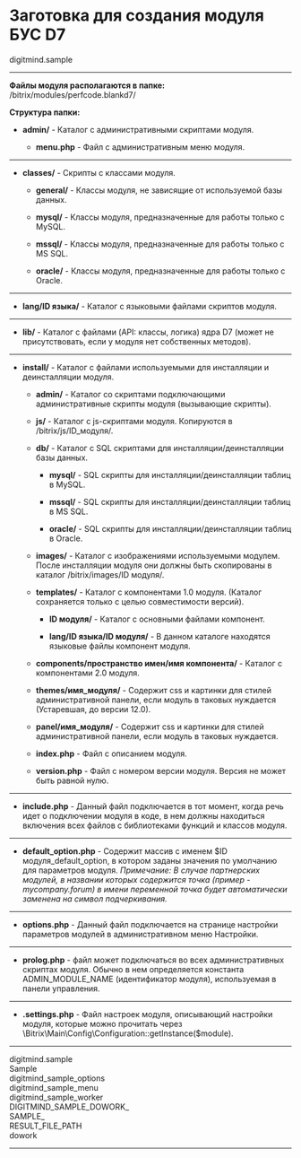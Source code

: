 # Заготовка для создания модуля БУС D7

digitmind.sample

--------

**Файлы модуля располагаются в папке:** /bitrix/modules/perfcode.blankd7/

**Структура папки:**

* **admin/** - Каталог с административными скриптами модуля.

  * **menu.php** - Файл с административным меню модуля.

--------

* **classes/** - Скрипты с классами модуля.

  * **general/** - Классы модуля, не зависящие от используемой базы данных.

  * **mysql/** - Классы модуля, предназначенные для работы только с MySQL.

  * **mssql/** - Классы модуля, предназначенные для работы только с MS SQL.

  * **oracle/** - Классы модуля, предназначенные для работы только с Oracle.


--------

* **lang/ID языка/** - Каталог с языковыми файлами скриптов модуля.

--------

* **lib/** - Каталог с файлами (API: классы, логика) ядра D7 (может не присутствовать, если у модуля нет собственных методов).

--------

* **install/** - Каталог с файлами используемыми для инсталляции и деинсталляции модуля.

  * **admin/** - Каталог со скриптами подключающими административные скрипты модуля (вызывающие скрипты).

  * **js/** - Каталог с js-скриптами модуля. Копируются в /bitrix/js/ID_модуля/.

  * **db/** - Каталог с SQL скриптами для инсталляции/деинсталляции базы данных.

    * **mysql/** - SQL скрипты для инсталляции/деинсталляции таблиц в MySQL.

    * **mssql/** - SQL скрипты для инсталляции/деинсталляции таблиц в MS SQL.

    * **oracle/** - SQL скрипты для инсталляции/деинсталляции таблиц в Oracle.

  * **images/** - Каталог с изображениями используемыми модулем. После инсталляции модуля они должны быть скопированы в каталог /bitrix/images/ID модуля/.

  * **templates/** - Каталог с компонентами 1.0 модуля. (Каталог сохраняется только с целью совместимости версий).

    * **ID модуля/** - Каталог с основными файлами компонент.

    * **lang/ID языка/ID модуля/** - В данном каталоге находятся языковые файлы компонент модуля.

  * **components/пространство имен/имя компонента/** - Каталог с компонентами 2.0 модуля.

  * **themes/имя_модуля/** - Содержит css и картинки для стилей административной панели, если модуль в таковых нуждается (Устаревшая, до версии 12.0).

  * **panel/имя_модуля/** - Содержит css и картинки для стилей административной панели, если модуль в таковых нуждается.

  * **index.php** - Файл с описанием модуля.

  * **version.php** - Файл с номером версии модуля. Версия не может быть равной нулю.

--------

* **include.php** - Данный файл подключается в тот момент, когда речь идет о подключении модуля в коде, в нем должны находиться включения всех файлов с библиотеками функций и классов модуля.

--------

* **default_option.php** - Содержит массив с именем $ID модуля_default_option, в котором заданы значения по умолчанию для параметров модуля. *Примечание: В случае партнерских модулей, в названии которых содержится точка (пример - mycompany.forum) в имени переменной точка будет автоматически заменена на символ подчеркивания.*

--------

* **options.php** - Данный файл подключается на странице настройки параметров модулей в административном меню Настройки.

--------

* **prolog.php** - файл может подключаться во всех административных скриптах модуля. Обычно в нем определяется константа ADMIN_MODULE_NAME (идентификатор модуля), используемая в панели управления.

--------

* **.settings.php** - Файл настроек модуля, описывающий настройки модуля, которые можно прочитать через \Bitrix\Main\Config\Configuration::getInstance($module).

--------

digitmind.sample\
Sample\
digitmind_sample_options\
digitmind_sample_menu\
digitmind_sample_worker\
DIGITMIND_SAMPLE_DOWORK_\
SAMPLE_\
RESULT_FILE_PATH\
dowork

--------
